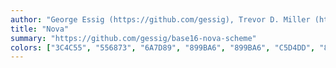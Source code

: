 ```yaml
---
author: "George Essig (https://github.com/gessig), Trevor D. Miller (https://trevordmiller.com)"
title: "Nova"
summary: "https://github.com/gessig/base16-nova-scheme"
colors: ["3C4C55", "556873", "6A7D89", "899BA6", "899BA6", "C5D4DD", "899BA6", "556873", "83AFE5", "7FC1CA", "A8CE93", "7FC1CA", "F2C38F", "83AFE5", "9A93E1", "F2C38F"]
---
```

